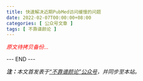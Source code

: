 ```yaml
---
title: 快速解决近期PubMed访问缓慢的问题
date: 2022-02-07T00:00:00+08:00
categories: [ 公众号文章 ]
tags: [ 不靠谱颜论 ]
---
```


<font color=red><i>原文待拷贝备份...</i></font>

<div class="p-5 text-center">--- END ---</div>

<i><b>注：</b>本文首发表于[“不靠谱颜论”公众号](https://mp.weixin.qq.com/s/pvKBfhqTeQAE7u5Tio7c7A)，并同步至本站。</i>
